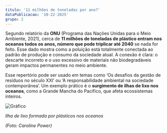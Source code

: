 ```yaml
---
titulo: '11 milhões de toneladas por ano?'
dataPublicacao: '10-22-2025'
grupo: 2
---
```


Segundo relatório da **ONU** (Programa das Nações Unidas para o Meio Ambiente, 2021), cerca de **11 milhões de toneladas de plástico entram nos oceanos todos os anos, número que pode triplicar até 2040** se nada for feito. Esse dado mostra como a poluição está totalmente conectada ao padrão de produção e consumo da sociedade atual. A conexão é clara: o descarte incorreto e o uso excessivo de materiais não biodegradáveis geram impactos permanentes no meio ambiente.

Esse repertório pode ser usado em temas como ‘Os desafios da gestão de resíduos no século XXI’ ou ‘A responsabilidade ambiental na sociedade contemporânea’. Um exemplo prático é o **surgimento de ilhas de lixo nos oceanos**, como a Grande Mancha do Pacífico, que afeta ecossistemas inteiros.

<img class="max-w-[450px]" src="/images/blog/meio-ambiente-e-sustentabilidade/2/foto.webp" alt="Gráfico">
<p class="text-center mt-1" style="margin-bottom:0px"><em>Ilha de lixo formada por plásticos nos oceanos</em></p>
<p class="text-center"><em>(Foto: Caroline Power)</em></p>
